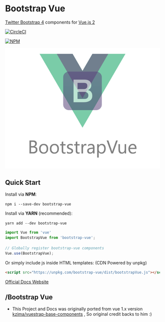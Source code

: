 # Bootstrap Vue
[Twitter Bootstrap 4](https://v4-alpha.getbootstrap.com/) components for [Vue.js 2](https://vuejs.org/)

[![CircleCI](https://circleci.com/gh/bootstrap-vue/bootstrap-vue.svg?style=svg)](https://circleci.com/gh/bootstrap-vue/bootstrap-vue)

[![NPM](https://nodei.co/npm-dl/bootstrap-vue.png?months=3&height=3)](https://nodei.co/npm/bootstrap-vue/)

<p align="center"><img src="https://github.com/bootstrap-vue/bootstrap-vue/raw/master/banner.png"></p>

## Quick Start

Install via **NPM**:   

`npm i --save-dev bootstrap-vue`

Install via **YARN** (recommended):   

`yarn add --dev bootstrap-vue`

```js
import Vue from 'vue'
import BootstrapVue from 'bootstrap-vue';

// Globally register bootstrap-vue components
Vue.use(BootstrapVue);
```

Or simply include js inside HTML templates: (CDN Powered by unpkg)

```html
<script src="https://unpkg.com/bootstrap-vue/dist/bootstrapVue.js"></script>
```

[Official Docs Website](https://bootstrap-vue.github.io/)

## /Bootstrap Vue
+ This Project and Docs was originally ported from vue 1.x version
 [kzima/vuestrap-base-components](https://github.com/kzima/vuestrap-base-components)
 , So original credit backs to him :)
